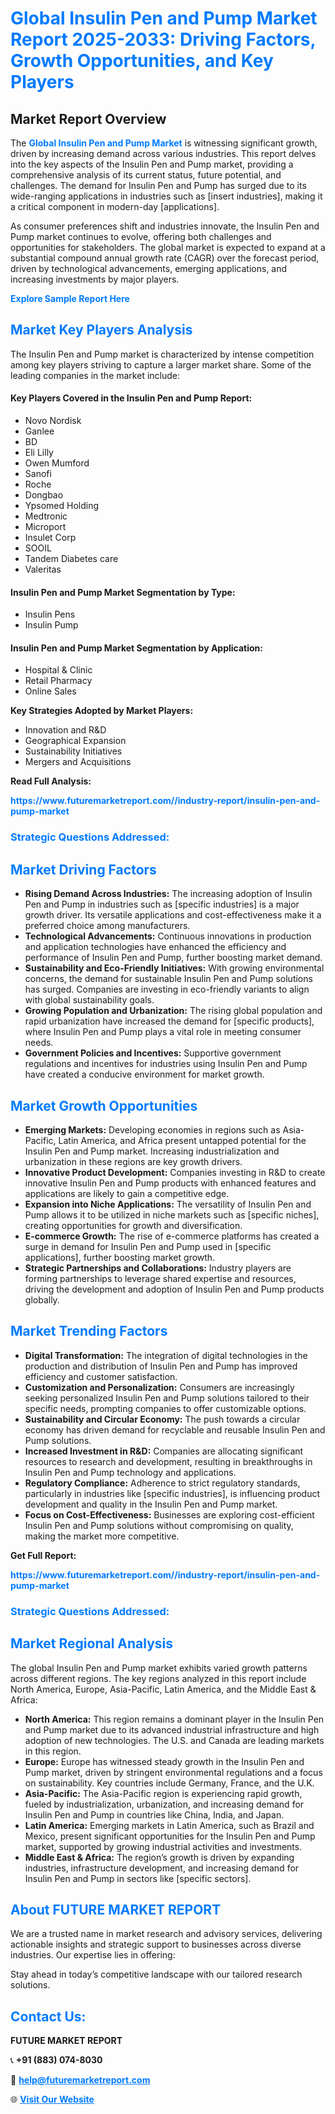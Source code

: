 <h1 style="color: #007BFF;">Global Insulin Pen and Pump Market Report 2025-2033: Driving Factors, Growth Opportunities, and Key Players</h1>

<section id="overview">
<h2>Market Report Overview</h2>
<p>The <a href="https://www.futuremarketreport.com//industry-report/insulin-pen-and-pump-market" style="color: #007BFF; text-decoration: none;"><strong>Global Insulin Pen and Pump Market</strong></a> is witnessing significant growth, driven by increasing demand across various industries. This report delves into the key aspects of the Insulin Pen and Pump market, providing a comprehensive analysis of its current status, future potential, and challenges. The demand for Insulin Pen and Pump has surged due to its wide-ranging applications in industries such as [insert industries], making it a critical component in modern-day [applications].</p>
<p>As consumer preferences shift and industries innovate, the Insulin Pen and Pump market continues to evolve, offering both challenges and opportunities for stakeholders. The global market is expected to expand at a substantial compound annual growth rate (CAGR) over the forecast period, driven by technological advancements, emerging applications, and increasing investments by major players.</p>
</section>

<section id="overview">
<p><a href="https://www.futuremarketreport.com//request-sample/reportId=79678" style="color: #007BFF; text-decoration: none;"><strong>Explore Sample Report Here</strong></a></p>
</section>

<section id="key-players">
<h2 style="color: #007BFF;">Market Key Players Analysis</h2>
<p>The Insulin Pen and Pump market is characterized by intense competition among key players striving to capture a larger market share. Some of the leading companies in the market include:</p>
<h4>Key Players Covered in the Insulin Pen and Pump Report:</h4>
<ul><li>Novo Nordisk</li><li>Ganlee</li><li>BD</li><li>Eli Lilly</li><li>Owen Mumford</li><li>Sanofi</li><li>Roche</li><li>Dongbao</li><li>Ypsomed Holding</li><li>Medtronic</li><li>Microport</li><li>Insulet Corp</li><li>SOOIL</li><li>Tandem Diabetes care</li><li>Valeritas</li></ul>
<h4>Insulin Pen and Pump Market Segmentation by Type:</h4>
<ul><li>Insulin Pens</li><li>Insulin Pump</li></ul>

<h4>Insulin Pen and Pump Market Segmentation by Application:</h4>
<ul><li>Hospital &amp; Clinic</li><li>Retail Pharmacy</li><li>Online Sales</li></ul>
<p><strong>Key Strategies Adopted by Market Players:</strong></p>
<ul>
<li>Innovation and R&D</li>
<li>Geographical Expansion</li>
<li>Sustainability Initiatives</li>
<li>Mergers and Acquisitions</li>
</ul>
</section>

<section>
<p><strong>Read Full Analysis: </strong></p><a href="https://www.futuremarketreport.com//industry-report/insulin-pen-and-pump-market" style="color: #007BFF; text-decoration: none;"><strong>https://www.futuremarketreport.com//industry-report/insulin-pen-and-pump-market</strong></a>
<h3 style="color: #007BFF;">Strategic Questions Addressed:</h3>
</section>

<section id="driving-factors">
<h2 style="color: #007BFF;">Market Driving Factors</h2>
<ul>
<li><strong>Rising Demand Across Industries:</strong> The increasing adoption of Insulin Pen and Pump in industries such as [specific industries] is a major growth driver. Its versatile applications and cost-effectiveness make it a preferred choice among manufacturers.</li>
<li><strong>Technological Advancements:</strong> Continuous innovations in production and application technologies have enhanced the efficiency and performance of Insulin Pen and Pump, further boosting market demand.</li>
<li><strong>Sustainability and Eco-Friendly Initiatives:</strong> With growing environmental concerns, the demand for sustainable Insulin Pen and Pump solutions has surged. Companies are investing in eco-friendly variants to align with global sustainability goals.</li>
<li><strong>Growing Population and Urbanization:</strong> The rising global population and rapid urbanization have increased the demand for [specific products], where Insulin Pen and Pump plays a vital role in meeting consumer needs.</li>
<li><strong>Government Policies and Incentives:</strong> Supportive government regulations and incentives for industries using Insulin Pen and Pump have created a conducive environment for market growth.</li>
</ul>
</section>

<section id="growth-opportunities">
<h2 style="color: #007BFF;">Market Growth Opportunities</h2>
<ul>
<li><strong>Emerging Markets:</strong> Developing economies in regions such as Asia-Pacific, Latin America, and Africa present untapped potential for the Insulin Pen and Pump market. Increasing industrialization and urbanization in these regions are key growth drivers.</li>
<li><strong>Innovative Product Development:</strong> Companies investing in R&D to create innovative Insulin Pen and Pump products with enhanced features and applications are likely to gain a competitive edge.</li>
<li><strong>Expansion into Niche Applications:</strong> The versatility of Insulin Pen and Pump allows it to be utilized in niche markets such as [specific niches], creating opportunities for growth and diversification.</li>
<li><strong>E-commerce Growth:</strong> The rise of e-commerce platforms has created a surge in demand for Insulin Pen and Pump used in [specific applications], further boosting market growth.</li>
<li><strong>Strategic Partnerships and Collaborations:</strong> Industry players are forming partnerships to leverage shared expertise and resources, driving the development and adoption of Insulin Pen and Pump products globally.</li>
</ul>
</section>

<section id="trending-factors">
<h2 style="color: #007BFF;">Market Trending Factors</h2>
<ul>
<li><strong>Digital Transformation:</strong> The integration of digital technologies in the production and distribution of Insulin Pen and Pump has improved efficiency and customer satisfaction.</li>
<li><strong>Customization and Personalization:</strong> Consumers are increasingly seeking personalized Insulin Pen and Pump solutions tailored to their specific needs, prompting companies to offer customizable options.</li>
<li><strong>Sustainability and Circular Economy:</strong> The push towards a circular economy has driven demand for recyclable and reusable Insulin Pen and Pump solutions.</li>
<li><strong>Increased Investment in R&D:</strong> Companies are allocating significant resources to research and development, resulting in breakthroughs in Insulin Pen and Pump technology and applications.</li>
<li><strong>Regulatory Compliance:</strong> Adherence to strict regulatory standards, particularly in industries like [specific industries], is influencing product development and quality in the Insulin Pen and Pump market.</li>
<li><strong>Focus on Cost-Effectiveness:</strong> Businesses are exploring cost-efficient Insulin Pen and Pump solutions without compromising on quality, making the market more competitive.</li>
</ul>
</section>

<section>
<p><strong>Get Full Report: </strong></p><a href="https://www.futuremarketreport.com//industry-report/insulin-pen-and-pump-market" style="color: #007BFF; text-decoration: none;"><strong>https://www.futuremarketreport.com//industry-report/insulin-pen-and-pump-market</strong></a>
<h3 style="color: #007BFF;">Strategic Questions Addressed:</h3>
</section>


<section id="regional-analysis">
<h2 style="color: #007BFF;">Market Regional Analysis</h2>
<p>The global Insulin Pen and Pump market exhibits varied growth patterns across different regions. The key regions analyzed in this report include North America, Europe, Asia-Pacific, Latin America, and the Middle East & Africa:</p>
<ul>
<li><strong>North America:</strong> This region remains a dominant player in the Insulin Pen and Pump market due to its advanced industrial infrastructure and high adoption of new technologies. The U.S. and Canada are leading markets in this region.</li>
<li><strong>Europe:</strong> Europe has witnessed steady growth in the Insulin Pen and Pump market, driven by stringent environmental regulations and a focus on sustainability. Key countries include Germany, France, and the U.K.</li>
<li><strong>Asia-Pacific:</strong> The Asia-Pacific region is experiencing rapid growth, fueled by industrialization, urbanization, and increasing demand for Insulin Pen and Pump in countries like China, India, and Japan.</li>
<li><strong>Latin America:</strong> Emerging markets in Latin America, such as Brazil and Mexico, present significant opportunities for the Insulin Pen and Pump market, supported by growing industrial activities and investments.</li>
<li><strong>Middle East & Africa:</strong> The region’s growth is driven by expanding industries, infrastructure development, and increasing demand for Insulin Pen and Pump in sectors like [specific sectors].</li>
</ul>
</section>

<footer>
<h2 style="color: #007BFF;">About FUTURE MARKET REPORT</h2>
<p>We are a trusted name in market research and advisory services, delivering actionable insights and strategic support to businesses across diverse industries. Our expertise lies in offering:</p>

<p>Stay ahead in today’s competitive landscape with our tailored research solutions.</p>

<h2 style="color: #007BFF;">Contact Us:</h2>
<p><strong>FUTURE MARKET REPORT</strong></p>
<p>📞 <strong>+91 (883) 074-8030</strong></p>
<p>📧 <strong><a href="mailto:help@futuremarketreport.com" style="color: #007BFF;">help@futuremarketreport.com</a></strong></p>
<p>🌐 <strong><a href="https://www.futuremarketreport.com/" style="color: #007BFF;">Visit Our Website</a></strong></p>
</footer>